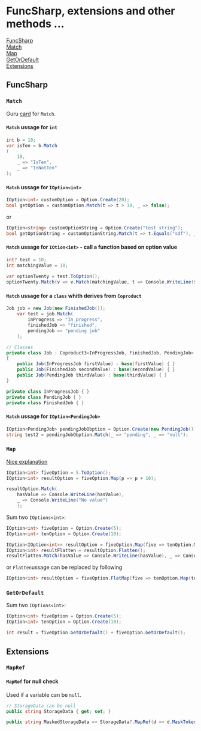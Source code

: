 # FuncSharp, extensions and other methods ...

[FuncSharp](#funcsharp)  
[Match](#match)  
[Map](#map)  
[GetOrDefault](#getordefault)  
[Extensions](#extensions)  

## FuncSharp

### `Match`

Guru [card](https://app.getguru.com/card/cxReMd9i/Match) for `Match`.

#### `Match` ussage for `int`

``` csharp
int b = 10;
var isTen = b.Match
(
    10,
    _ => "IsTen",
    _ => "InNotTen"
);
```

#### `Match` ussage for `IOption<int>`

``` csharp
IOption<int> customOption = Option.Create(20);
bool getOption = customOption.Match(t => t > 10, _ => false);
```

or

``` csharp
IOption<string> customOptionString = Option.Create("test string");
bool getOptionString = customOptionString.Match(t => t.Equals("sdf"), _ => false);
```

#### `Match` ussage for `IOtion<int>` - call a function based on option value

``` csharp
int? test = 10;
int matchingValue = 10;
            
var optionTwenty = test.ToOption();
optionTwenty.Match(v => v.Match(matchingValue, t => Console.WriteLine($"Is {matchingValue}"), t => Console.WriteLine($"Is NOT {matchingValue}")), v => Console.WriteLine("Is NULL"));
```

#### `Match` ussage for a `class` whith derives from `Coproduct`

``` csharp
Job job = new Job(new FinishedJob());
    var test = job.Match(
        inProgress => "In progress",
        finishedJob => "finished",
        pendingJob => "pending job" 
    );

// Classes
private class Job : Coproduct3<InProgressJob, FinishedJob, PendingJob>
{
    public Job(InProgressJob firstValue) : base(firstValue) { }
    public Job(FinishedJob secondValue) : base(secondValue) { }
    public Job(PendingJob thirdValue) : base(thirdValue) { }
}

private class InProgressJob { }
private class PendingJob { }
private class FinishedJob { }
```
#### `Match` ussage for `IOption<PendingJob>`

``` csharp
IOption<PendingJob> pendingJobObption = Option.Create(new PendingJob());
string test2 = pendingJobObption.Match(_ => "pending", _ => "null");
```

### `Map`

[Nice explanation](https://adit.io/posts/2013-04-17-functors,_applicatives,_and_monads_in_pictures.html)

``` csharp
IOption<int> fiveOption = 5.ToOption();
IOption<int> resultOption = fiveOption.Map(p => p + 10);

resultOption.Match(
    hasValue => Console.WriteLine(hasValue),
    _ => Console.WriteLine("No value")
    );
```

Sum two `IOptions<int>`:

``` csharp
IOption<int> fiveOption = Option.Create(5);
IOption<int> tenOption = Option.Create(10);

IOption<IOption<int>> resultOption = fiveOption.Map(five => tenOption.Map(ten => ten + five));
IOption<int> resultFlatten = resultOption.Flatten();
resultFlatten.Match(hasValue => Console.WriteLine(hasValue), _ => Console.WriteLine("No value"));
```

or `Flatten`ussage can be replaced by following
``` csharp
IOption<int> resultOption = fiveOption.FlatMap(five => tenOption.Map(ten => ten + five));
```

### `GetOrDefault`

Sum two `IOptions<int>`:

``` csharp
IOption<int> fiveOption = Option.Create(5);
IOption<int> tenOption = Option.Create(10);

int result = fiveOption.GetOrDefault() + fiveOption.GetOrDefault();
```

## Extensions

### `MapRef`

#### `MapRef` for null check

Used if a variable can be `null`.

``` csharp
// StorageData can be null
public string StorageData { get; set; }

public string MaskedStorageData => StorageData?.MapRef(d => d.MaskToken());
```
